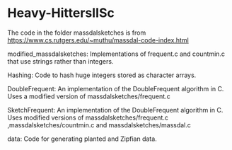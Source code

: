 # Heavy-HittersIISc
The code in the folder massdalsketches is from https://www.cs.rutgers.edu/~muthu/massdal-code-index.html

modified_massdalsketches: Implementations of frequent.c and countmin.c that use strings rather than integers.

Hashing: Code to hash huge integers stored as character arrays.

DoubleFrequent: An implementation of the DoubleFrequent algorithm in C. Uses a modified version of massdalsketches/frequent.c

SketchFrequent: An implementation of the DoubleFrequent algorithm in C. Uses modified versions of massdalsketches/frequent.c ,massdalsketches/countmin.c and massdalsketches/massdal.c

data: Code for generating planted and Zipfian data.
